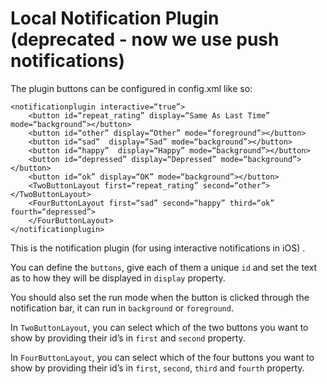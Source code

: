 # Local Notification Plugin (deprecated - now we use push notifications)

The plugin buttons can be configured in config.xml like so:

```
<notificationplugin interactive=“true”>
    <button id=“repeat_rating” display=“Same As Last Time” mode=“background”></button>
    <button id=“other” display=“Other” mode=“foreground”></button>
    <button id=“sad”  display=“Sad” mode=“background”></button>
    <button id=“happy”  display=“Happy” mode=“background”></button>
    <button id=“depressed” display=“Depressed” mode=“background”></button>
    <button id=“ok” display=“OK” mode=“background”></button>
    <TwoButtonLayout first=“repeat_rating” second=“other”></TwoButtonLayout>
    <FourButtonLayout first=“sad” second=“happy” third=“ok” fourth=“depressed”>
    </FourButtonLayout>
</notificationplugin>
```
  
This is the notification plugin (for using interactive notifications in iOS) .

  You can define the `buttons`, give each of them a unique `id` and set the text as to how they will be displayed in `display` property. 
  
  You should also set the run mode when the button is clicked through the notification bar, it can run in `background` or `foreground`.
  
  In `TwoButtonLayout`, you can select which of the two buttons you want to show by providing their id’s in `first` and `second` property.
  
  In `FourButtonLayout`, you can select which of the four buttons you want to show by providing their id’s in `first`, `second`, `third` and `fourth` property.
